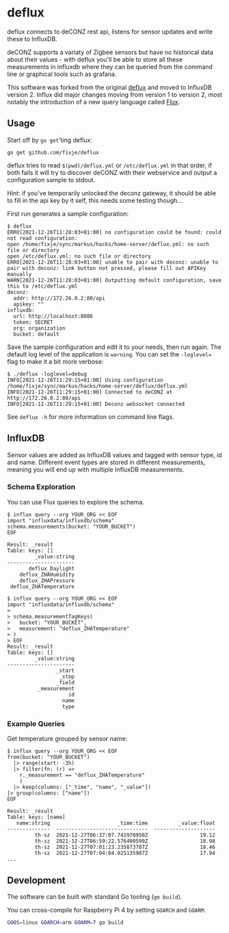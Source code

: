 # deflux

deflux connects to deCONZ rest api, listens for sensor updates and write these to InfluxDB.

deCONZ supports a variaty of Zigbee sensors but have no historical data about their values - with deflux you'll be able to store all these measurements in influxdb where they can be queried from the command line or graphical tools such as grafana. 

This software was forked from the original
[deflux](https://github.com/fasmide/deflux) and moved to InfluxDB version 2.
Influx did major changes moving from version 1 to version 2, most notably the
introduction of a new query language called
[Flux](https://docs.influxdata.com/influxdb/cloud/query-data/get-started/).


## Usage

Start off by `go get`'ting deflux:

```
go get github.com/fixje/deflux
```

deflux tries to read `$(pwd)/deflux.yml` or `/etc/deflux.yml` in that order, if both fails it will try to discover deCONZ with their webservice and output a configuration sample to stdout. 

Hint: if you've temporarily unlocked the deconz gateway, it should be able to fill in the api key by it self, this needs some testing though...

First run generates a sample configuration:

```
$ deflux
ERRO[2021-12-26T11:28:03+01:00] no configuration could be found: could not read configuration: 
open /home/fixje/sync/markus/hacks/home-server/deflux.yml: no such file or directory
open /etc/deflux.yml: no such file or directory 
ERRO[2021-12-26T11:28:03+01:00] unable to pair with deconz: unable to pair with deconz: link button not pressed, please fill out APIKey manually 
WARN[2021-12-26T11:28:03+01:00] Outputting default configuration, save this to /etc/deflux.yml 
deconz:
  addr: http://172.26.0.2:80/api
  apikey: ""
influxdb:
  url: http://localhost:8086
  token: SECRET
  org: organization
  bucket: default
```

Save the sample configuration and edit it to your needs, then run again.
The default log level of the application is `warning`. You can set the
`-loglevel=` flag to make it a bit more verbose:

```
$ ./deflux -loglevel=debug
INFO[2021-12-26T11:29:15+01:00] Using configuration /home/fixje/sync/markus/hacks/home-server/deflux/deflux.yml 
INFO[2021-12-26T11:29:15+01:00] Connected to deCONZ at http://172.26.0.2:80/api 
INFO[2021-12-26T11:29:15+01:00] Deconz websocket connected
```

See `deflux -h` for more information on command line flags.


## InfluxDB

Sensor values are added as InfluxDB values and tagged with sensor type, id and name.
Different event types are stored in different measurements, meaning you will end up with multiple InfluxDB measurements.

### Schema Exploration

You can use Flux queries to explore the schema.

```
$ influx query --org YOUR_ORG << EOF
import "influxdata/influxdb/schema"
schema.measurements(bucket: "YOUR_BUCKET")
EOF

Result: _result
Table: keys: []
         _value:string
----------------------
       deflux_Daylight
    deflux_ZHAHumidity
    deflux_ZHAPressure
 deflux_ZHATemperature
```

```
$ influx query --org YOUR_ORG << EOF
import "influxdata/influxdb/schema"
> 
> schema.measurementTagKeys(
>   bucket: "YOUR_BUCKET",
>   measurement: "deflux_ZHATemperature"
> )
> EOF
Result: _result
Table: keys: []
         _value:string
----------------------
                _start
                 _stop
                _field
          _measurement
                    id
                  name
                  type
```

### Example Queries

Get temperature grouped by sensor name:

```
$ influx query --org YOUR_ORG << EOF
from(bucket: "YOUR_BUCKET")
  |> range(start: -3h)
  |> filter(fn: (r) =>
    r._measurement == "deflux_ZHATemperature"
    )
  |> keep(columns: ["_time", "name", "_value"])
|> group(columns: ["name"])
EOF

Result: _result
Table: keys: [name]
   name:string                      _time:time          _value:float
--------------  ------------------------------  --------------------
         th-sz  2021-12-27T06:37:07.741970950Z                 19.12
         th-sz  2021-12-27T06:59:22.576400599Z                 18.98
         th-sz  2021-12-27T07:01:23.235873787Z                 18.46
         th-sz  2021-12-27T07:04:04.025135987Z                 17.94
...
```

## Development

The software can be built with standard Go tooling (`go build`).

You can cross-compile for Raspberry Pi 4 by setting `GOARCH` and `GOARM`:

```bash
GOOS=linux GOARCH=arm GOARM=7 go build
```
